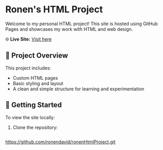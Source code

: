 # Ronen's HTML Project

Welcome to my personal HTML project! This site is hosted using GitHub Pages and showcases my work with HTML and web design.

🌐 **Live Site:** [Visit here](https://ronendavid.github.io/ronenHtmlProject/)

## 📁 Project Overview

This project includes:
- Custom HTML pages
- Basic styling and layout
- A clean and simple structure for learning and experimentation

## 🚀 Getting Started

To view the site locally:
1. Clone the repository:
   ```bash
 https://github.com/ronendavid/ronenHtmlProject.git
